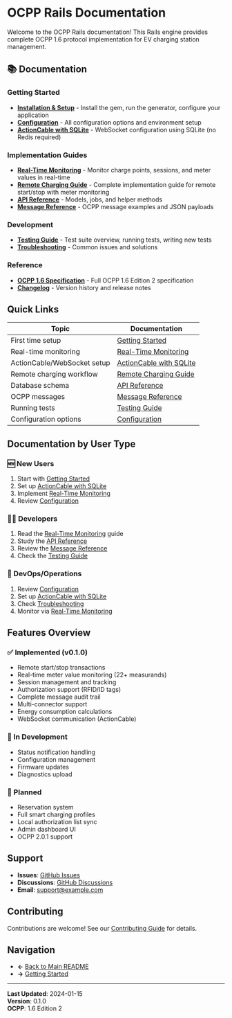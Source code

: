 # OCPP Rails Documentation

Welcome to the OCPP Rails documentation! This Rails engine provides complete OCPP 1.6 protocol implementation for EV charging station management.

## 📚 Documentation

### Getting Started
- **[Installation & Setup](getting-started.md)** - Install the gem, run the generator, configure your application
- **[Configuration](configuration.md)** - All configuration options and environment setup
- **[ActionCable with SQLite](actioncable-sqlite.md)** - WebSocket configuration using SQLite (no Redis required)

### Implementation Guides  
- **[Real-Time Monitoring](real-time-monitoring.md)** - Monitor charge points, sessions, and meter values in real-time
- **[Remote Charging Guide](remote-charging.md)** - Complete implementation guide for remote start/stop with meter monitoring
- **[API Reference](api-reference.md)** - Models, jobs, and helper methods
- **[Message Reference](message-reference.md)** - OCPP message examples and JSON payloads

### Development
- **[Testing Guide](testing.md)** - Test suite overview, running tests, writing new tests
- **[Troubleshooting](troubleshooting.md)** - Common issues and solutions

### Reference
- **[OCPP 1.6 Specification](../ocpp-1.6_edition_2.md)** - Full OCPP 1.6 Edition 2 specification
- **[Changelog](../CHANGELOG.md)** - Version history and release notes

## Quick Links

| Topic | Documentation |
|-------|---------------|
| First time setup | [Getting Started](getting-started.md) |
| Real-time monitoring | [Real-Time Monitoring](real-time-monitoring.md) |
| ActionCable/WebSocket setup | [ActionCable with SQLite](actioncable-sqlite.md) |
| Remote charging workflow | [Remote Charging Guide](remote-charging.md) |
| Database schema | [API Reference](api-reference.md#database-schema) |
| OCPP messages | [Message Reference](message-reference.md) |
| Running tests | [Testing Guide](testing.md) |
| Configuration options | [Configuration](configuration.md) |

## Documentation by User Type

### 🆕 New Users
1. Start with [Getting Started](getting-started.md)
2. Set up [ActionCable with SQLite](actioncable-sqlite.md)
3. Implement [Real-Time Monitoring](real-time-monitoring.md)
4. Review [Configuration](configuration.md)

### 👨‍💻 Developers
1. Read the [Real-Time Monitoring](real-time-monitoring.md) guide
2. Study the [API Reference](api-reference.md)
3. Review the [Message Reference](message-reference.md)
4. Check the [Testing Guide](testing.md)

### 🔧 DevOps/Operations
1. Review [Configuration](configuration.md)
2. Set up [ActionCable with SQLite](actioncable-sqlite.md)
3. Check [Troubleshooting](troubleshooting.md)
4. Monitor via [Real-Time Monitoring](real-time-monitoring.md)

## Features Overview

### ✅ Implemented (v0.1.0)
- Remote start/stop transactions
- Real-time meter value monitoring (22+ measurands)
- Session management and tracking
- Authorization support (RFID/ID tags)
- Complete message audit trail
- Multi-connector support
- Energy consumption calculations
- WebSocket communication (ActionCable)

### 🚧 In Development
- Status notification handling
- Configuration management
- Firmware updates
- Diagnostics upload

### 📝 Planned
- Reservation system
- Full smart charging profiles
- Local authorization list sync
- Admin dashboard UI
- OCPP 2.0.1 support

## Support

- **Issues**: [GitHub Issues](https://github.com/yourusername/ocpp-rails/issues)
- **Discussions**: [GitHub Discussions](https://github.com/yourusername/ocpp-rails/discussions)
- **Email**: support@example.com

## Contributing

Contributions are welcome! See our [Contributing Guide](../CONTRIBUTING.md) for details.

## Navigation

- **←** [Back to Main README](../README.md)
- **→** [Getting Started](getting-started.md)

---

**Last Updated**: 2024-01-15  
**Version**: 0.1.0  
**OCPP**: 1.6 Edition 2